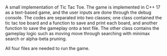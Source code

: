 A small implementation of Tic Tac Toe. 
The game is implemented in C++ 17 as a text-based game, and the user inputs are done through the debug console. The codes are separated into two classes; 
one class contained the tic tac toe board and a function to save and print each board, and another function to save the gameplay onto a text file. 
The other class contains the gameplay logic such as moving move through searching with minimax search or alpha-beta pruning.

All four files are needed to run the game. 
